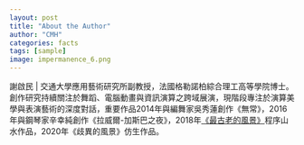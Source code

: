 ```yaml
---
layout: post
title: "About the Author"
author: "CMH"
categories: facts
tags: [sample]
image: impermanence_6.png
---
```


謝啟民 | 
交通大學應用藝術研究所副教授，法國格勒諾柏綜合理工高等學院博士。創作研究持續關注於舞蹈、電腦動畫與資訊演算之跨域展演，現階段專注於演算美學與表演藝術的深度對話，重要作品2014年與編舞家吳秀蓮創作《無常》，2016年與鋼琴家辛幸純創作《拉威爾-加斯巴之夜》，2018年[《最古老的風景》](https://drive.google.com/file/d/1K5cCoSDCmt1V498X2V1oRnarGMUCKC8L/view?usp=sharing)程序山水作品，2020年《歧異的風景》仿生作品。
